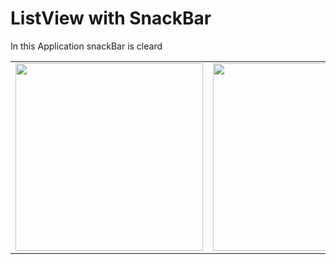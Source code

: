 # ListView with SnackBar

In this Application snackBar is cleard

|   |   |
| - | - |
| <img src="https://i.postimg.cc/s2sqMcZs/screenshot-2.png" width="300"/> | <img src="https://i.postimg.cc/3xgzr6Nt/screenshot-1.png" width="300"/> |